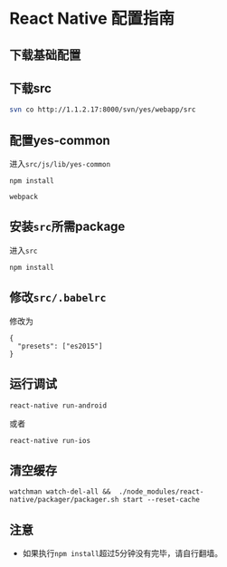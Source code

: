 # React Native 配置指南

## 下载基础配置

## 下载src

```bash
svn co http://1.1.2.17:8000/svn/yes/webapp/src
```

## 配置yes-common

进入`src/js/lib/yes-common`
```
npm install
```

```
webpack
```

## 安装`src`所需package
进入`src`
```
npm install
```

## 修改`src/.babelrc`

修改为
```
{
  "presets": ["es2015"]
}

```
## 运行调试
```
react-native run-android
```
或者
```
react-native run-ios
```
## 清空缓存
```
watchman watch-del-all &&  ./node_modules/react-native/packager/packager.sh start --reset-cache

```

## 注意
- 如果执行`npm install`超过5分钟没有完毕，请自行翻墙。